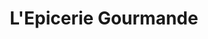 ---
title: "L'Epicerie Gourmande"
url: /saint-germain-en-laye/lepicerie-gourmande/
shop: charcuterie
---